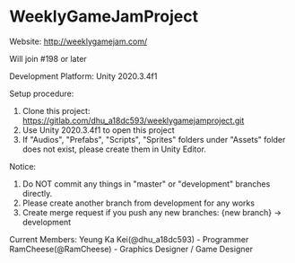 # WeeklyGameJamProject
Website: http://weeklygamejam.com/

Will join #198 or later

Development Platform: Unity 2020.3.4f1

Setup procedure:
1. Clone this project:
https://gitlab.com/dhu_a18dc593/weeklygamejamproject.git
2. Use Unity 2020.3.4f1 to open this project
3. If "Audios", "Prefabs", "Scripts", "Sprites" folders under "Assets" folder does not exist,
please create them in Unity Editor.

Notice:
1. Do NOT commit any things in "master" or "development" branches directly.
2. Please create another branch from development for any works
3. Create merge request if you push any new branches:
{new branch} -> development

Current Members:
Yeung Ka Kei(@dhu_a18dc593) - Programmer
RamCheese(@RamCheese) - Graphics Designer / Game Designer
